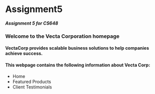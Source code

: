 # Assignment5
**_Assignment 5 for CS648_**

### Welcome to the Vecta Corporation homepage

#### VectaCorp provides scalable business solutions to help companies achieve success.

#### This webpage contains the following information about Vecta Corp:  
* Home
* Featured Products
* Client Testimonials